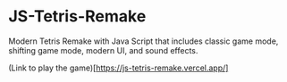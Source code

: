 # JS-Tetris-Remake

Modern Tetris Remake with Java Script that includes classic game mode, shifting game mode, modern UI, and sound effects.

(Link to play the game)[https://js-tetris-remake.vercel.app/]
